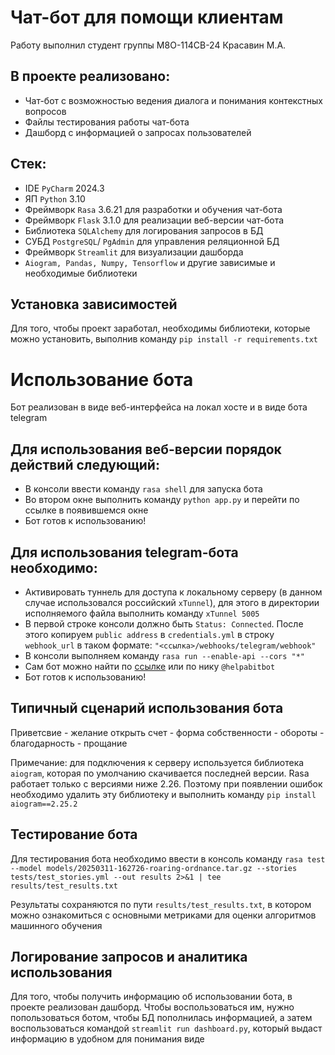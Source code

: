 # Чат-бот для помощи клиентам
Работу выполнил студент группы М8О-114СВ-24 Красавин М.А.

## В проекте реализовано:
* Чат-бот с возможностью ведения диалога и понимания контекстных вопросов
* Файлы тестирования работы чат-бота
* Дашборд с информацией о запросах пользователей
## Стек:
* IDE `PyCharm` 2024.3
* ЯП `Python` 3.10
* Фреймворк `Rasa` 3.6.21 для разработки и обучения чат-бота
* Фреймворк `Flask` 3.1.0 для реализации веб-версии чат-бота
* Библиотека `SQLAlchemy` для логирования запросов в БД
* СУБД `PostgreSQL`/ `PgAdmin` для управления реляционной БД
* Фреймворк `Streamlit` для визуализации дашборда
* `Aiogram, Pandas, Numpy, Tensorflow` и другие зависимые и необходимые библиотеки
## Установка зависимостей
Для того, чтобы проект заработал, необходимы библиотеки, которые можно установить, выполнив команду `pip install -r requirements.txt`

# Использование бота
Бот реализован в виде веб-интерфейса на локал хосте и в виде бота telegram
## Для использования веб-версии порядок действий следующий:
* В консоли ввести команду `rasa shell` для запуска бота
* Во втором окне выполнить команду `python app.py` и перейти по ссылке в появившемся окне
* Бот готов к использованию!
## Для использования telegram-бота необходимо:
* Активировать туннель для доступа к локальному серверу (в данном случае использовался российский `xTunnel`), для этого в директории исполняемого файла выполнить команду `xTunnel 5005`
* В первой строке консоли должно быть `Status: Connected`. После этого копируем `public address` в `credentials.yml` в строку `webhook_url` в таком формате: `"<ссылка>/webhooks/telegram/webhook"`
* В консоли выполняем команду `rasa run --enable-api --cors "*"`
* Сам бот можно найти по [ссылке](t.me/helpabitbot) или по нику `@helpabitbot`
* Бот готов к использованию!
## Типичный сценарий использования бота
Приветсвие - желание открыть счет - форма собственности - обороты - благодарность - прощание

Примечание: для подключения к серверу используется библиотека `aiogram`, которая по умолчанию скачивается последней версии. Rasa работает только с версиями ниже 2.26. Поэтому при появлении ошибок необходимо удалить эту библиотеку и выполнить команду `pip install aiogram==2.25.2`

## Тестирование бота
Для тестирования бота необходимо ввести в консоль команду `rasa test --model models/20250311-162726-roaring-ordnance.tar.gz --stories tests/test_stories.yml --out results 2>&1 | tee results/test_results.txt`

Результаты сохраняются по пути `results/test_results.txt`, в котором можно ознакомиться с основными метриками для оценки алгоритмов машинного обучения

## Логирование запросов и аналитика использования
Для того, чтобы получить информацию об использовании бота, в проекте реализован дашборд. Чтобы воспользоваться им, нужно попользоваться ботом, чтобы БД пополнилась информацией, а затем воспользоваться командой `streamlit run dashboard.py`, который выдаст информацию в удобном для понимания виде
 
